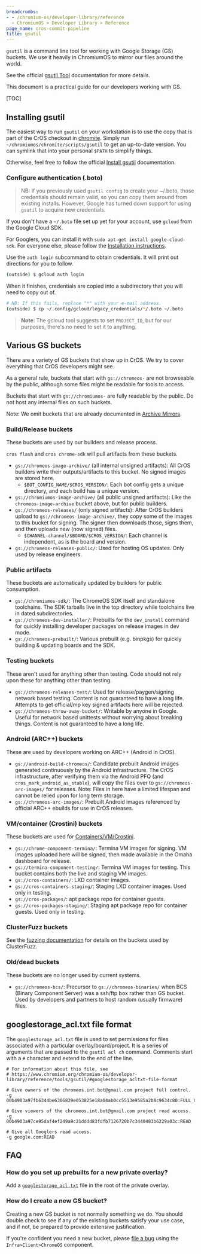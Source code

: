 ```yaml
---
breadcrumbs:
- - /chromium-os/developer-library/reference
  - ChromiumOS > Developer Library > Reference
page_name: cros-commit-pipeline
title: gsutil
---
```


`gsutil` is a command line tool for working with Google Storage (GS) buckets.
We use it heavily in ChromiumOS to mirror our files around the world.

See the official [gsutil Tool] documentation for more details.

This document is a practical guide for our developers working with GS.

[TOC]

## Installing gsutil

The easiest way to run `gsutil` on your workstation is to use the copy that is
part of the CrOS checkout in [chromite].
Simply run `~/chromiumos/chromite/scripts/gsutil` to get an up-to-date version.
You can symlink that into your personal `$PATH` to simplify things.

Otherwise, feel free to follow the official [Install gsutil] documentation.

### Configure authentication (.boto)

> NB: If you previously used `gsutil config` to create your ~/.boto, those
> credentials should remain valid, so you can copy them around from existing
> installs.  However, Google has turned down support for using `gsutil` to
> acquire new credentials.

If you don't have a `~/.boto` file set up yet for your account, use `gcloud`
from the Google Cloud SDK.

For Googlers, you can install it with `sudo apt-get install google-cloud-sdk`.
For everyone else, please follow the
[Installation instructions](https://cloud.google.com/sdk/docs/install#installation_instructions).

Use the `auth login` subcommand to obtain credentials.  It will print out
directions for you to follow.

```bash
(outside) $ gcloud auth login
```

When it finishes, credentials are copied into a subdirectory that you will need
to copy out of.

```bash
# NB: If this fails, replace "*" with your e-mail address.
(outside) $ cp ~/.config/gcloud/legacy_credentials/*/.boto ~/.boto
```

> **Note**: The gcloud tool suggests to set `PROJECT_ID`, but for our purposes,
> there's no need to set it to anything.

## Various GS buckets

There are a variety of GS buckets that show up in CrOS.
We try to cover everything that CrOS developers might see.

As a general rule, buckets that start with `gs://chromeos-` are not browseable
by the public, although some files might be readable for tools to access.

Buckets that start with `gs://chromiumos-` are fully readable by the public.
Do not host any internal files on such buckets.

Note: We omit buckets that are already documented in [Archive Mirrors].

### Build/Release buckets

These buckets are used by our builders and release process.

`cros flash` and `cros chrome-sdk` will pull artifacts from these buckets.

*   `gs://chromeos-image-archive/` (all internal unsigned artifacts): All CrOS
    builders write their outputs/artifacts to this bucket.  No signed images
    are stored here.
    *   `$BOT_CONFIG_NAME/$CROS_VERSION/`: Each bot config gets a unique
        directory, and each build has a unique version.
*   `gs://chromiumos-image-archive/` (all public unsigned artifacts): Like the
    `chromeos-image-archive` bucket above, but for public builders.
*   `gs://chromeos-releases/` (only signed artifacts): After CrOS builders
    upload to `gs://chromeos-image-archive/`, they copy some of the images to
    this bucket for signing.  The signer then downloads those, signs them, and
    then uploads new (now signed) files.
    *   `$CHANNEL-channel/$BOARD/$CROS_VERSION/`: Each channel is independent,
        as is the board and version.
*   `gs://chromeos-releases-public/`: Used for hosting OS updates.  Only used
    by release engineers.

### Public artifacts

These buckets are automatically updated by builders for public consumption.

*   `gs://chromiumos-sdk/`: The ChromeOS SDK itself and standalone toolchains.
    The SDK tarballs live in the top directory while toolchains live in dated
    subdirectories.
*   `gs://chromeos-dev-installer/`: Prebuilts for the `dev_install` command
    for quickly installing developer packages on release images in dev mode.
*   `gs://chromeos-prebuilt/`: Various prebuilt (e.g. binpkgs) for quickly
    building & updating boards and the SDK.

### Testing buckets

These aren't used for anything other than testing.
Code should not rely upon these for anything other than testing.

*   `gs://chromeos-releases-test/`: Used for release/paygen/signing network
    based testing.  Content is not guaranteed to have a long life.  Attempts to
    get official/mp key signed artifacts here will be rejected.
*   `gs://chromeos-throw-away-bucket/`: Writable by anyone in Google.  Useful
    for network based unittests without worrying about breaking things.  Content
    is not guaranteed to have a long life.

### Android (ARC++) buckets

These are used by developers working on ARC++ (Android in CrOS).

*   `gs://android-build-chromeos/`: Candidate prebuilt Android images generated
    continuously by the Android infrastructure.  The CrOS infrastructure, after
    verifying them via the Android PFQ (and `cros_mark_android_as_stable`), will
    copy the files over to `gs://chromeos-arc-images/` for releases.
    Note: Files in here have a limited lifespan and cannot be relied upon for
    long term storage.
*   `gs://chromeos-arc-images/`: Prebuilt Android images referenced by official
    ARC++ ebuilds for use in CrOS releases.

### VM/container (Crostini) buckets

These buckets are used for [Containers/VM/Crostini](/chromium-os/developer-library/guides/containers/containers-and-vms/).

*   `gs://chrome-component-termina/`: Termina VM images for signing. VM images
    uploaded here will be signed, then made available in the Omaha dashboard
    for release.
*   `gs://termina-component-testing/`: Termina VM images for testing. This
    bucket contains both the live and staging VM images.
*   `gs://cros-containers/`: LXD container images.
*   `gs://cros-containers-staging/`: Staging LXD container images. Used only
    in testing.
*   `gs://cros-packages/`: apt package repo for container guests.
*   `gs://cros-packages-staging/`: Staging apt package repo for container
    guests. Used only in testing.

### ClusterFuzz buckets

See the [fuzzing documentation](/chromium-os/developer-library/guides/testing/fuzzing/#using-clusterfuzz) for details
on the buckets used by ClusterFuzz.

### Old/dead buckets

These buckets are no longer used by current systems.

*   `gs://chromeos-bcs/`: Precursor to `gs://chromeos-binaries/` when BCS
    (Binary Component Server) was a ssh/ftp box rather than GS bucket.  Used by
    developers and partners to host random (usually firmware) files.

## googlestorage_acl.txt file format

The `googlestorage_acl.txt` file is used to set permissions for files associated
with a particular overlay/board/project.
It is a series of arguments that are passed to the `gsutil acl ch` command.
Comments start with a `#` character and extend to the end of the line.

```
# For information about this file, see
# https://www.chromium.org/chromium-os/developer-library/reference/tools/gsutil/#googlestorage_acltxt-file-format

# Give owners of the chromeos.int.bot@gmail.com project full control.
-g 00b4903a97fb6344be6306829e053825e18a04ab0cc5513e9585a2b8c9634c80:FULL_CONTROL

# Give viewers of the chromeos.int.bot@gmail.com project read access.
-g 00b4903a97ce95daf4ef249a9c21dddd83fdfb7126720b7c3440483b6229a03c:READ

# Give all Googlers read access.
-g google.com:READ
```

## FAQ

### How do you set up prebuilts for a new private overlay?

Add a [`googlestorage_acl.txt`](#googlestorage_acl.txt) file in the root of the
private overlay.

### How do I create a new GS bucket?

Creating a new GS bucket is not normally something we do.
You should double check to see if any of the existing buckets satisfy your use
case, and if not, be prepared to provide extensive justification.

If you're confident you need a new bucket, please [file a bug][bugs] using the
`Infra>Client>ChromeOS` component.


[Archive Mirrors]: /chromium-os/developer-library/reference/third-party/archive-mirrors/
[bugs]: /chromium-os/developer-library/guides/bugs/reporting-bugs/
[chromite]: https://chromium.googlesource.com/chromiumos/chromite/
[gsutil Tool]: https://cloud.google.com/storage/docs/gsutil
[Install gsutil]: https://cloud.google.com/storage/docs/gsutil_install
